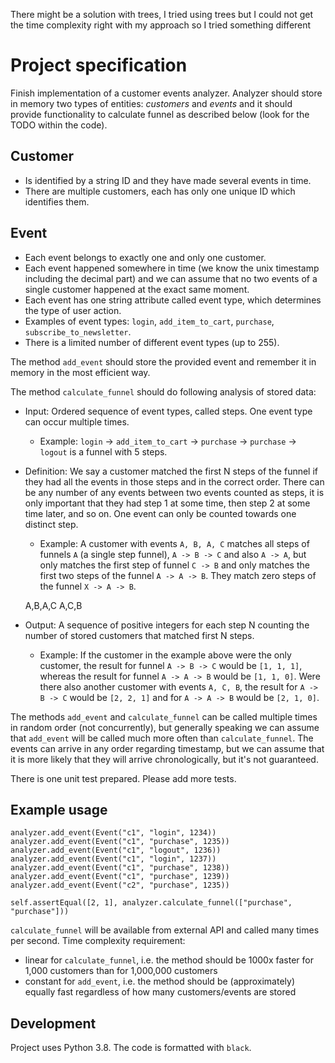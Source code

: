 There might be a solution with trees, I tried using trees but I could not get the time complexity right with my approach so I tried something different







# Project specification

Finish implementation of a customer events analyzer. Analyzer should store in memory two
types of entities: _customers_ and _events_ and it should provide functionality to calculate
funnel as described below (look for the TODO within the code).

## Customer

- Is identified by a string ID and they have made several events in time.
- There are multiple customers, each has only one unique ID which identifies them.

## Event

- Each event belongs to exactly one and only one customer.
- Each event happened somewhere in time (we know the unix timestamp including the decimal part) and we can assume that no two events of a single customer happened at the exact same moment.
- Each event has one string attribute called event type, which determines the type of user action.
- Examples of event types: `login`, `add_item_to_cart`, `purchase`, `subscribe_to_newsletter`.
- There is a limited number of different event types (up to 255).

The method `add_event` should store the provided event and remember it in memory in the most efficient way.

The method `calculate_funnel` should do following analysis of stored data:

- Input: Ordered sequence of event types, called steps. One event type can occur multiple times.
  - Example: `login` -> `add_item_to_cart` -> `purchase` -> `purchase` -> `logout` is a funnel with 5 steps.
- Definition: We say a customer matched the first N steps of the funnel if they had all the events in those steps and in the correct order. There can be any number of any events between two events counted as steps, it is only important that they had step 1 at some time, then step 2 at some time later, and so on. One event can only be counted towards one distinct step.

  - Example: A customer with events `A, B, A, C` matches all steps of funnels `A` (a single step funnel), `A -> B -> C` and also `A -> A`, but only matches the first step of funnel `C -> B` and only matches the first two steps of the funnel `A -> A -> B`. They match zero steps of the funnel `X -> A -> B`.

  A,B,A,C
  A,C,B

- Output: A sequence of positive integers for each step N counting the number of stored customers that matched first N steps.
  - Example: If the customer in the example above were the only customer, the result for funnel `A -> B -> C` would be `[1, 1, 1]`, whereas the result for funnel `A -> A -> B` would be `[1, 1, 0]`. Were there also another customer with events `A, C, B`, the result for `A -> B -> C` would be `[2, 2, 1]` and for `A -> A -> B` would be `[2, 1, 0]`.

The methods `add_event` and `calculate_funnel` can be called multiple times in random order (not concurrently), but generally speaking we can assume that `add_event` will be called much more often than `calculate_funnel`.
The events can arrive in any order regarding timestamp, but we can assume that it is more likely that they will arrive chronologically, but it's not guaranteed.

There is one unit test prepared. Please add more tests.

## Example usage

```
analyzer.add_event(Event("c1", "login", 1234))
analyzer.add_event(Event("c1", "purchase", 1235))
analyzer.add_event(Event("c1", "logout", 1236))
analyzer.add_event(Event("c1", "login", 1237))
analyzer.add_event(Event("c1", "purchase", 1238))
analyzer.add_event(Event("c1", "purchase", 1239))
analyzer.add_event(Event("c2", "purchase", 1235))

self.assertEqual([2, 1], analyzer.calculate_funnel(["purchase", "purchase"]))
```

`calculate_funnel` will be available from external API and called many times per second. Time complexity requirement:

- linear for `calculate_funnel`, i.e. the method should be 1000x faster for 1,000 customers than for 1,000,000 customers
- constant for `add_event`, i.e. the method should be (approximately) equally fast regardless of how many customers/events are stored

## Development

Project uses Python 3.8. The code is formatted with `black`.
